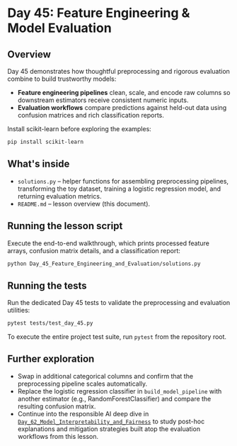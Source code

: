 # Day 45: Feature Engineering & Model Evaluation

## Overview

Day 45 demonstrates how thoughtful preprocessing and rigorous evaluation
combine to build trustworthy models:

- **Feature engineering pipelines** clean, scale, and encode raw columns so
  downstream estimators receive consistent numeric inputs.
- **Evaluation workflows** compare predictions against held-out data using
  confusion matrices and rich classification reports.

Install scikit-learn before exploring the examples:

```bash
pip install scikit-learn
```

## What's inside

- `solutions.py` – helper functions for assembling preprocessing pipelines,
  transforming the toy dataset, training a logistic regression model, and
  returning evaluation metrics.
- `README.md` – lesson overview (this document).

## Running the lesson script

Execute the end-to-end walkthrough, which prints processed feature arrays,
confusion matrix details, and a classification report:

```bash
python Day_45_Feature_Engineering_and_Evaluation/solutions.py
```

## Running the tests

Run the dedicated Day 45 tests to validate the preprocessing and evaluation
utilities:

```bash
pytest tests/test_day_45.py
```

To execute the entire project test suite, run `pytest` from the repository
root.

## Further exploration

- Swap in additional categorical columns and confirm that the preprocessing
  pipeline scales automatically.
- Replace the logistic regression classifier in `build_model_pipeline` with
  another estimator (e.g., RandomForestClassifier) and compare the resulting
  confusion matrix.
- Continue into the responsible AI deep dive in
  [`Day_62_Model_Interpretability_and_Fairness`](../Day_62_Model_Interpretability_and_Fairness/README.md)
  to study post-hoc explanations and mitigation strategies built atop the
  evaluation workflows from this lesson.
